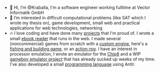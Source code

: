- 👋 Hi, I’m @Kraballa, I'm a software engineer working fulltime at Vector Informatik GmbH
- 👀 I’m interested in difficult computational problems (like SAT which I wrote my thesis on), game development, small web and practical applications for web technologies, networking
- 🔥 I love coding and have done many [projects](https://kraballa.net/) that I'm proud of. I wrote a small [ebook reader](https://ebook.kraballa.net/) that runs in the web. I made several (noncommercial) games from scratch with a [custom engine](https://github.com/Kraballa/MonocleRedux), here's a [fishing and building game](https://youtu.be/qOIECLcgGXw), or an [action rpg](https://youtu.be/UUHIKTK7KCQ). I have an interest in processor emulation, I wrote an emulator for the [Chip8](https://github.com/Kraballa/Chip8-Emulator) and a WIP [gameboy emulator project](https://github.com/Kraballa/GameboyEmulator) that has already sucked up weeks of my time. I've also developed a small [programming language](https://github.com/Kraballa/AntlrLangDev) using Antlr.

<!---
Kraballa/Kraballa is a ✨ special ✨ repository because its `README.md` (this file) appears on your GitHub profile.
You can click the Preview link to take a look at your changes.
--->
